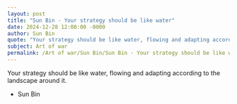 ```yaml
---
layout: post
title: "Sun Bin - Your strategy should be like water"
date: 2024-12-28 12:00:00 -0000
author: Sun Bin
quote: "Your strategy should be like water, flowing and adapting according to the landscape around it."
subject: Art of war
permalink: /Art of war/Sun Bin/Sun Bin - Your strategy should be like water
---
```


Your strategy should be like water, flowing and adapting according to the landscape around it.

- Sun Bin
